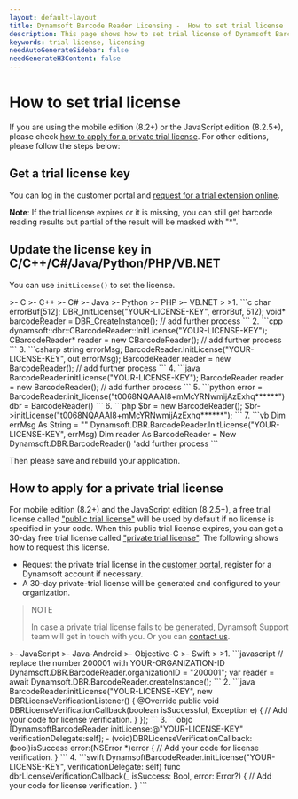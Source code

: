 ```yaml
---
layout: default-layout
title: Dynamsoft Barcode Reader Licensing -  How to set trial license
description: This page shows how to set trial license of Dynamsoft Barcode Reader.
keywords: trial license, licensing
needAutoGenerateSidebar: false
needGenerateH3Content: false
---
```


# How to set trial license

If you are using the mobile edition (8.2+) or the JavaScript edition (8.2.5+), please check [how to apply for a private trial license](#how-to-apply-for-a-private-trial-license). For other editions, please follow the steps below:
  
## Get a trial license key

You can log in the customer portal and [request for a trial extension online](https://www.dynamsoft.com/customer/license/trialLicense?utm_source=docs&product=dbr).

**Note**: If the trial license expires or it is missing, you can still get barcode reading results but partial of the result will be masked with "*".

## Update the license key in C/C++/C#/Java/Python/PHP/VB.NET

You can use `initLicense()` to set the license.

<div class="sample-code-prefix"></div>
>- C
>- C++
>- C#
>- Java
>- Python
>- PHP
>- VB.NET
>
>1. 
```c
  char errorBuf[512];
  DBR_InitLicense("YOUR-LICENSE-KEY", errorBuf, 512);
  void* barcodeReader = DBR_CreateInstance();
  // add further process
```
2. 
```cpp
  dynamsoft::dbr::CBarcodeReader::InitLicense("YOUR-LICENSE-KEY");
  CBarcodeReader* reader = new CBarcodeReader();
  // add further process
```
3. 
```csharp
  string errorMsg;
  BarcodeReader.InitLicense("YOUR-LICENSE-KEY", out errorMsg);
  BarcodeReader reader = new BarcodeReader();
  // add further process
```
4. 
```java
  BarcodeReader.initLicense("YOUR-LICENSE-KEY");
  BarcodeReader reader = new BarcodeReader();
  // add further process
```
5. 
```python
  error = BarcodeReader.init_license("t0068NQAAAI8+mMcYRNwmijAzExhq******")
  dbr = BarcodeReader()
```
6. 
```php
 $br = new BarcodeReader();
 $br->initLicense("t0068NQAAAI8+mMcYRNwmijAzExhq******");
```
7. 
```vb
  Dim errMsg As String = ""
  Dynamsoft.DBR.BarcodeReader.InitLicense("YOUR-LICENSE-KEY", errMsg)
  Dim reader As BarcodeReader = New Dynamsoft.DBR.BarcodeReader()
  'add further process
```


Then please save and rebuild your application.

## How to apply for a private trial license

For mobile edition (8.2+) and the JavaScript edition (8.2.5+), a free trial license called ["public trial license"](https://www.dynamsoft.com/license-tracking/docs/about/terms.html?ver=latest#public-trial-license) will be used by default if no license is specified in your code. When this public trial license expires, you can get a 30-day free trial license called ["private trial license"](https://www.dynamsoft.com/license-tracking/docs/about/terms.html?ver=latest#private-trial-license). The following shows how to request this license.

- Request the private trial license in the [customer portal](https://www.dynamsoft.com/customer/license/trialLicense?utm_source=docs&product=dbr), register for a Dynamsoft account if necessary.
- A 30-day private-trial license will be generated and configured to your organization. 

> NOTE
>  
> In case a private trial license fails to be generated, Dynamsoft Support team will get in touch with you. Or you can [contact us](https://www.dynamsoft.com/company/contact/).

<div class="sample-code-prefix"></div>
>- JavaScript
>- Java-Android
>- Objective-C
>- Swift
>
>1. 
```javascript
// replace the number 200001 with YOUR-ORGANIZATION-ID
Dynamsoft.DBR.BarcodeReader.organizationID = "200001";
var reader = await Dynamsoft.DBR.BarcodeReader.createInstance();
```
2. 
```java
BarcodeReader.initLicense("YOUR-LICENSE-KEY", new DBRLicenseVerificationListener() {
  @Override
  public void DBRLicenseVerificationCallback(boolean isSuccessful, Exception e) {
    // Add your code for license verification.
  }
});
```
3. 
```objc
[DynamsoftBarcodeReader initLicense:@"YOUR-LICENSE-KEY" verificationDelegate:self];
- (void)DBRLicenseVerificationCallback:(bool)isSuccess error:(NSError *)error
{
  // Add your code for license verification.
}
```
4. 
```swift
DynamsoftBarcodeReader.initLicense("YOUR-LICENSE-KEY", verificationDelegate: self)
func dbrLicenseVerificationCallback(_ isSuccess: Bool, error: Error?)
{
  // Add your code for license verification.
}
```
